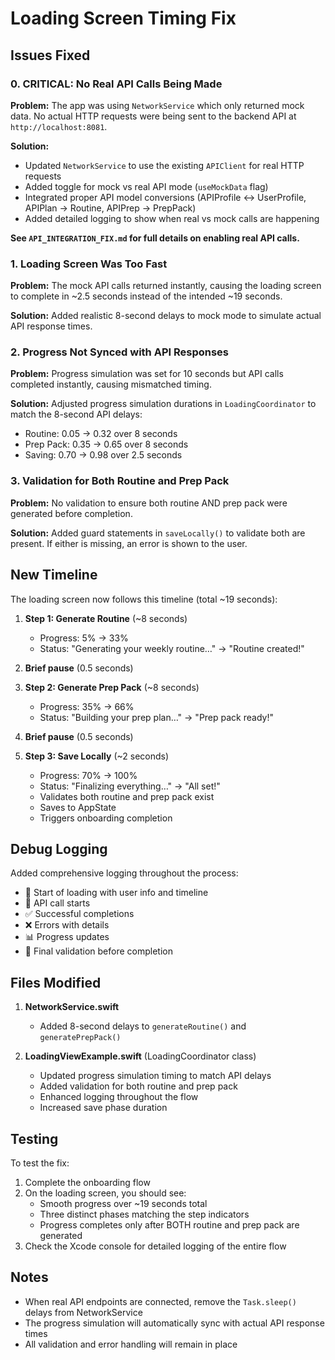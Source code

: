 # Loading Screen Timing Fix

## Issues Fixed

### 0. **CRITICAL: No Real API Calls Being Made**
**Problem:** The app was using `NetworkService` which only returned mock data. No actual HTTP requests were being sent to the backend API at `http://localhost:8081`.

**Solution:** 
- Updated `NetworkService` to use the existing `APIClient` for real HTTP requests
- Added toggle for mock vs real API mode (`useMockData` flag)
- Integrated proper API model conversions (APIProfile ↔ UserProfile, APIPlan → Routine, APIPrep → PrepPack)
- Added detailed logging to show when real vs mock calls are happening

**See `API_INTEGRATION_FIX.md` for full details on enabling real API calls.**

### 1. Loading Screen Was Too Fast
**Problem:** The mock API calls returned instantly, causing the loading screen to complete in ~2.5 seconds instead of the intended ~19 seconds.

**Solution:** Added realistic 8-second delays to mock mode to simulate actual API response times.

### 2. Progress Not Synced with API Responses
**Problem:** Progress simulation was set for 10 seconds but API calls completed instantly, causing mismatched timing.

**Solution:** Adjusted progress simulation durations in `LoadingCoordinator` to match the 8-second API delays:
- Routine: 0.05 → 0.32 over 8 seconds
- Prep Pack: 0.35 → 0.65 over 8 seconds  
- Saving: 0.70 → 0.98 over 2.5 seconds

### 3. Validation for Both Routine and Prep Pack
**Problem:** No validation to ensure both routine AND prep pack were generated before completion.

**Solution:** Added guard statements in `saveLocally()` to validate both are present. If either is missing, an error is shown to the user.

## New Timeline

The loading screen now follows this timeline (total ~19 seconds):

1. **Step 1: Generate Routine** (~8 seconds)
   - Progress: 5% → 33%
   - Status: "Generating your weekly routine…" → "Routine created!"

2. **Brief pause** (0.5 seconds)

3. **Step 2: Generate Prep Pack** (~8 seconds)
   - Progress: 35% → 66%
   - Status: "Building your prep plan…" → "Prep pack ready!"

4. **Brief pause** (0.5 seconds)

5. **Step 3: Save Locally** (~2 seconds)
   - Progress: 70% → 100%
   - Status: "Finalizing everything…" → "All set!"
   - Validates both routine and prep pack exist
   - Saves to AppState
   - Triggers onboarding completion

## Debug Logging

Added comprehensive logging throughout the process:
- 🚀 Start of loading with user info and timeline
- 🔵 API call starts
- ✅ Successful completions
- ❌ Errors with details
- 📊 Progress updates
- 📝 Final validation before completion

## Files Modified

1. **NetworkService.swift**
   - Added 8-second delays to `generateRoutine()` and `generatePrepPack()`

2. **LoadingViewExample.swift** (LoadingCoordinator class)
   - Updated progress simulation timing to match API delays
   - Added validation for both routine and prep pack
   - Enhanced logging throughout the flow
   - Increased save phase duration

## Testing

To test the fix:
1. Complete the onboarding flow
2. On the loading screen, you should see:
   - Smooth progress over ~19 seconds total
   - Three distinct phases matching the step indicators
   - Progress completes only after BOTH routine and prep pack are generated
3. Check the Xcode console for detailed logging of the entire flow

## Notes

- When real API endpoints are connected, remove the `Task.sleep()` delays from NetworkService
- The progress simulation will automatically sync with actual API response times
- All validation and error handling will remain in place

